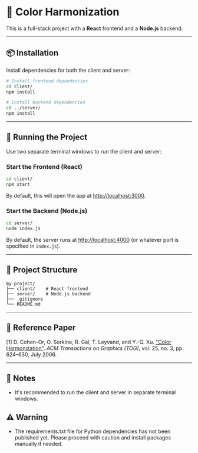 # 🎨 Color Harmonization

This is a full-stack project with a **React** frontend and a **Node.js** backend.

---

## 📦 Installation

Install dependencies for both the client and server:

```bash
# Install frontend dependencies
cd client/
npm install

# Install backend dependencies
cd ../server/
npm install
```

---

## 🚀 Running the Project

Use two separate terminal windows to run the client and server:

### Start the Frontend (React)

```bash
cd client/
npm start
```

By default, this will open the app at [http://localhost:3000](http://localhost:3000).

### Start the Backend (Node.js)

```bash
cd server/
node index.js
```

By default, the server runs at [http://localhost:4000](http://localhost:4000) (or whatever port is specified in `index.js`).

---

## 📁 Project Structure

```
my-project/
├── client/    # React frontend
├── server/    # Node.js backend
├── .gitignore
└── README.md
```

---
## 📄 Reference Paper
[1] D. Cohen-Or, O. Sorkine, R. Gal, T. Leyvand, and Y.-Q. Xu. ["Color Harmonization"](https://dl.acm.org/doi/10.1145/1141911.1141933). *ACM Transactions on Graphics (TOG)*, vol. 25, no. 3, pp. 624–630, July 2006.


---
## 📌 Notes
- It's recommended to run the client and server in separate terminal windows.

## ⚠️ Warning
- The requirements.txt file for Python dependencies has not been published yet. Please proceed with caution and install packages manually if needed.
